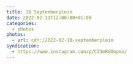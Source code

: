 ```yaml
---
title: 18 Septemberplein
date: 2022-02-11T12:00:00+01:00
categories:
  - photos
photos:
  - url: cdn:/2022-02-18-septemberplein
syndication:
  - https://www.instagram.com/p/CZ1mRGOopmx/
---
```

